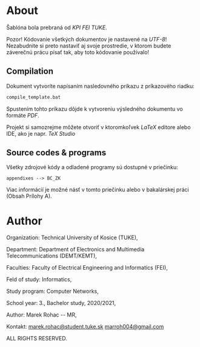 # About

Šablóna bola prebraná od _KPI FEI TUKE_. 

Pozor! Kódovanie všetkých dokumentov je nastavené na _UTF-8_! Nezabudnite si preto nastaviť aj svoje prostredie, v ktorom budete záverečnú prácu písať tak, aby toto kódovanie používalo!



## Compilation

Dokument vytvoríte napísaním nasledovného príkazu z príkazového riadku:

```bash
compile_template.bat
```

Spustením tohto príkazu dôjde k vytvoreniu výsledného dokumentu vo formáte _PDF_.

Projekt si samozrejme môžete otvoriť v ktoromkoľvek _LaTeX_ editore alebo IDE, ako je napr. _TeX Studio_

## Source codes & programs

Všetky zdrojové kódy a odladené programy sú dostupné v priečinku:

    appendixes --> BC_ZK

Viac informácií je možné násť v tomto priečinku alebo v bakalárskej práci (Obsah Prílohy A). 

# Author
Organization: Technical University of Kosice (TUKE),

Department: Department of Electronics and Multimedia Telecommunications (DEMT/KEMT),

Faculties: Faculty of Electrical Engineering and Informatics (FEI),

Feld of study: 	Informatics,

Study program: Computer Networks, 

School year: 3., Bachelor study, 2020/2021,

Author:  Marek Rohac -- MR,

Kontakt: marek.rohac@student.tuke.sk
         marroh004@gmail.com
         
ALL RIGHTS RESERVED.
